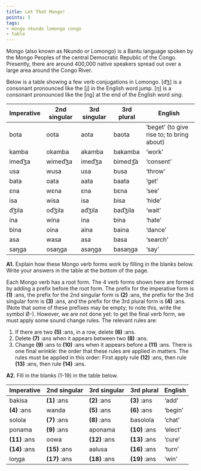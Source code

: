 ```yaml
---
title: Let That Mongo! 
points: 5
tags:
- mongo nkundo lomongo congo
- table
---
```


Mongo (also known as Nkundo or Lomongo) is a Bantu language spoken by the Mongo Peoples of the central
Democratic Republic of the Congo. Presently, there are around 400,000 native speakers spread out over a
large area around the Congo River.

Below is a table showing a few verb conjugations in Lomongo. [d͡ʒ] is a consonant pronounced like the [j] in
the English word jump. [ŋ] is a consonant pronounced like the [ng] at the end of the English word *sing*.

| Imperative | 2nd singular |  3rd singular | 3rd plural | English|
|-|-|-|-|-|
| bota | oota | aota |  baota | ‘beget’ (to give rise  to; to bring about) |
| kamba | okamba | akamba |  bakamba | ‘work’
| imed͡ʒa | wimed͡ʒa | imed͡ʒa |  bimedʒ͡a | ‘consent’
| usa | wusa | usa |  busa | ‘throw’
| bata | oata | aata |  baata | ‘get’
| ɛna | wɛna | ɛna |  bɛna | ‘see’
| isa | wisa | isa |  bisa | ‘hide’
| d͡ʒila | od͡ʒila | ad͡ʒila |  bad͡ʒila | ‘wait’
| ina | wina | ina |  bina | ‘hate’
| bina | oina | aina |  baina | ‘dance’
| asa | wasa | asa |  basa | ‘search’
| saŋga | osaŋga | asaŋga |  basaŋga | ‘say’

**A1.** Explain how these Mongo verb forms work by filling in the blanks below. Write your answers in the table
at the bottom of the page.

Each Mongo verb has a root form. The 4 verb forms shown here are formed by adding a prefix before the
root form. The prefix for the imperative form is **(1)** :ans, the prefix for the 2nd singular form is **(2)** :ans,
the prefix for the 3rd singular form is **(3)** :ans, and the prefix for the 3rd plural form is **(4)** :ans. (Note
that some of these prefixes may be empty; to note this, write the symbol Ø-).
However, we are not done yet: to get the final verb form, we must apply some sound change rules. The
relevant rules are:
1. If there are two **(5)** :ans, in a row, delete **(6)** :ans.
2. Delete **(7)** :ans when it appears between two **(8)** :ans.
3. Change **(9)** :ans to **(10)** :ans when it appears before a **(11)** :ans.
There is one final wrinkle: the order that these rules are applied in matters. The rules must be applied in this
order: First apply rule **(12)** :ans, then rule **(13)** :ans, then rule **(14)** :ans.


**A2.** Fill in the blanks (1-19) in the table below.

| Imperative | 2nd singular | 3rd singular | 3rd plural | English |
|-|-|-|-|-|
| bakisa | **(1)** :ans | **(2)** :ans | **(3)** :ans | ‘add’
| **(4)** :ans | wanda | **(5)** :ans | **(6)** :ans | ‘begin’
| solola | **(7)** :ans | **(8)** :ans | basolola | ‘chat’
| ponama | **(9)** :ans | aponama  | **(10)** :ans | ‘elect’
| **(11)** :ans | oowa | **(12)** :ans | **(13)** :ans | ‘cure’
| **(14)** :ans | **(15)** :ans | aalusa | **(16)** :ans | ‘turn’
| loŋga | **(17)** :ans | **(18)** :ans | **(19)** :ans| ‘win’